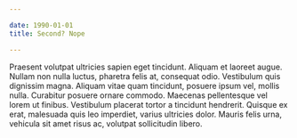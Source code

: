 ```yaml
---

date: 1990-01-01
title: Second? Nope

---
```


Praesent volutpat ultricies sapien eget tincidunt. Aliquam et laoreet augue. Nullam non nulla luctus, pharetra felis at, consequat odio. Vestibulum quis dignissim magna. Aliquam vitae quam tincidunt, posuere ipsum vel, mollis nulla. Curabitur posuere ornare commodo. Maecenas pellentesque vel lorem ut finibus. Vestibulum placerat tortor a tincidunt hendrerit. Quisque ex erat, malesuada quis leo imperdiet, varius ultricies dolor. Mauris felis urna, vehicula sit amet risus ac, volutpat sollicitudin libero. 
